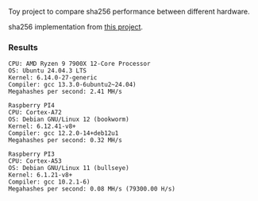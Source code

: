 Toy project to compare sha256 performance between different hardware.

sha256 implementation from [this project](https://github.com/B-Con/crypto-algorithms/tree/master).

### Results

```
CPU: AMD Ryzen 9 7900X 12-Core Processor
OS: Ubuntu 24.04.3 LTS
Kernel: 6.14.0-27-generic
Compiler: gcc 13.3.0-6ubuntu2~24.04)
Megahashes per second: 2.41 MH/s
```

```
Raspberry PI4
CPU: Cortex-A72
OS: Debian GNU/Linux 12 (bookworm)
Kernel: 6.12.41-v8+
Compiler: gcc 12.2.0-14+deb12u1
Megahashes per second: 0.32 MH/s
```

```
Raspberry PI3
CPU: Cortex-A53
OS: Debian GNU/Linux 11 (bullseye)
Kernel: 6.1.21-v8+
Compiler: gcc 10.2.1-6)
Megahashes per second: 0.08 MH/s (79300.00 H/s)
```





